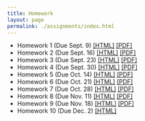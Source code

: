 ```yaml
---
title: Homework
layout: page
permalink: ./assignments/index.html
---
```


* Homework 1 (Due Sept. 9) [[HTML]](./homework1.html) [[PDF]](./homework1.pdf)
* Homework 2 (Due Sept. 16) [[HTML]](./homework2.html) [[PDF]](./homework2.pdf)
* Homework 3 (Due Sept. 23) [[HTML]](./homework3.html) [[PDF]](./homework3.pdf)
* Homework 4 (Due Sept. 30) [[HTML]](./homework4.html) [[PDF]](./homework4.pdf)
* Homework 5 (Due Oct. 14) [[HTML]](./homework5.html) [[PDF]](./homework5.pdf)
* Homework 6 (Due Oct. 21) [[HTML]](./homework6.html) [[PDF]](./homework6.pdf)
* Homework 7 (Due Oct. 28) [[HTML]](./homework7.html) [[PDF]](./homework7.pdf)
* Homework 8 (Due Nov. 11) [[HTML]](./homework8.html) [[PDF]](./homework8.pdf)
* Homework 9 (Due Nov. 18) [[HTML]](./homework9.html) [[PDF]](./homework9.pdf)
* Homework 10 (Due Dec. 2) [[HTML]](./homework10.html)
